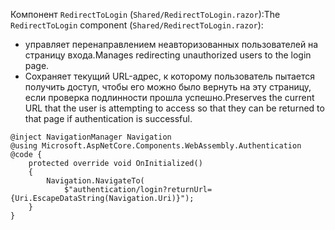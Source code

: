 <span data-ttu-id="50ba0-101">Компонент `RedirectToLogin` (`Shared/RedirectToLogin.razor`):</span><span class="sxs-lookup"><span data-stu-id="50ba0-101">The `RedirectToLogin` component (`Shared/RedirectToLogin.razor`):</span></span>

* <span data-ttu-id="50ba0-102">управляет перенаправлением неавторизованных пользователей на страницу входа.</span><span class="sxs-lookup"><span data-stu-id="50ba0-102">Manages redirecting unauthorized users to the login page.</span></span>
* <span data-ttu-id="50ba0-103">Сохраняет текущий URL-адрес, к которому пользователь пытается получить доступ, чтобы его можно было вернуть на эту страницу, если проверка подлинности прошла успешно.</span><span class="sxs-lookup"><span data-stu-id="50ba0-103">Preserves the current URL that the user is attempting to access so that they can be returned to that page if authentication is successful.</span></span>

```razor
@inject NavigationManager Navigation
@using Microsoft.AspNetCore.Components.WebAssembly.Authentication
@code {
    protected override void OnInitialized()
    {
        Navigation.NavigateTo(
            $"authentication/login?returnUrl={Uri.EscapeDataString(Navigation.Uri)}");
    }
}
```
